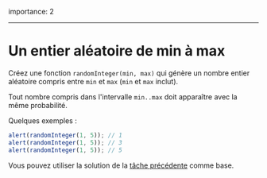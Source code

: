 importance: 2

---

# Un entier aléatoire de min à max

Créez une fonction `randomInteger(min, max)` qui génère un nombre entier aléatoire compris entre `min` et `max` (`min` et `max` inclut).

Tout nombre compris dans l'intervalle `min..max` doit apparaître avec la même probabilité.

Quelques exemples :

```js
alert(randomInteger(1, 5)); // 1
alert(randomInteger(1, 5)); // 3
alert(randomInteger(1, 5)); // 5
```

Vous pouvez utiliser la solution de la [tâche précédente](info:task/random-min-max) comme base.
